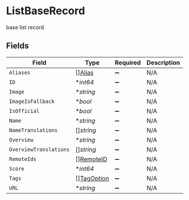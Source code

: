 # ListBaseRecord

base list record


## Fields

| Field                                           | Type                                            | Required                                        | Description                                     |
| ----------------------------------------------- | ----------------------------------------------- | ----------------------------------------------- | ----------------------------------------------- |
| `Aliases`                                       | [][Alias](../../models/shared/alias.md)         | :heavy_minus_sign:                              | N/A                                             |
| `ID`                                            | **int64*                                        | :heavy_minus_sign:                              | N/A                                             |
| `Image`                                         | **string*                                       | :heavy_minus_sign:                              | N/A                                             |
| `ImageIsFallback`                               | **bool*                                         | :heavy_minus_sign:                              | N/A                                             |
| `IsOfficial`                                    | **bool*                                         | :heavy_minus_sign:                              | N/A                                             |
| `Name`                                          | **string*                                       | :heavy_minus_sign:                              | N/A                                             |
| `NameTranslations`                              | []*string*                                      | :heavy_minus_sign:                              | N/A                                             |
| `Overview`                                      | **string*                                       | :heavy_minus_sign:                              | N/A                                             |
| `OverviewTranslations`                          | []*string*                                      | :heavy_minus_sign:                              | N/A                                             |
| `RemoteIds`                                     | [][RemoteID](../../models/shared/remoteid.md)   | :heavy_minus_sign:                              | N/A                                             |
| `Score`                                         | **int64*                                        | :heavy_minus_sign:                              | N/A                                             |
| `Tags`                                          | [][TagOption](../../models/shared/tagoption.md) | :heavy_minus_sign:                              | N/A                                             |
| `URL`                                           | **string*                                       | :heavy_minus_sign:                              | N/A                                             |